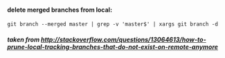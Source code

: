 
#### delete merged branches from local:
```
git branch --merged master | grep -v 'master$' | xargs git branch -d
```
#####  taken from http://stackoverflow.com/questions/13064613/how-to-prune-local-tracking-branches-that-do-not-exist-on-remote-anymore
